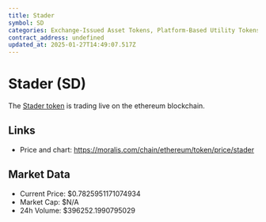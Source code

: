 ```yaml
---
title: Stader
symbol: SD
categories: Exchange-Issued Asset Tokens, Platform-Based Utility Tokens, Liquid Staking Tokens
contract_address: undefined
updated_at: 2025-01-27T14:49:07.517Z
---
```


# Stader (SD)
The [Stader token](https://moralis.com/chain/ethereum/token/price/stader) is trading live on the ethereum blockchain.

## Links
- Price and chart: https://moralis.com/chain/ethereum/token/price/stader

## Market Data
- Current Price: $0.7825951171074934
- Market Cap: $N/A
- 24h Volume: $396252.1990795029
